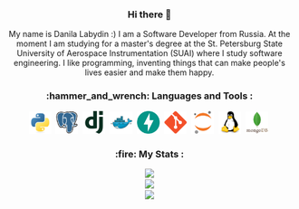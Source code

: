 <h3 align="center">Hi there 👋</h3>

<div align="center">My name is Danila Labydin :)
I am a Software Developer from Russia. At the moment I am studying for a master's degree at the St. Petersburg State University of Aerospace Instrumentation (SUAI) where I study software engineering.
I like programming, inventing things that can make people's lives easier and make them happy.</div>

<h3 align="center">:hammer_and_wrench: Languages and Tools :</h3>
<div align="center">
  <img src="https://github.com/devicons/devicon/blob/master/icons/python/python-original.svg" title="Python" alt="Python" width="40" height="40"/>&nbsp;
  <img src="https://github.com/devicons/devicon/blob/master/icons/postgresql/postgresql-original.svg" title="Postgresql" alt="Postgresql" width="40" height="40"/>&nbsp;
  <img src="https://github.com/devicons/devicon/blob/master/icons/django/django-plain.svg" title="Django" alt="Django" width="40" height="40"/>&nbsp;
  <img src="https://github.com/devicons/devicon/blob/master/icons/docker/docker-original.svg" title="Docker" alt="Docker" width="40" height="40"/>&nbsp;
  <img src="https://github.com/devicons/devicon/blob/master/icons/fastapi/fastapi-original.svg" title="Fastapi" alt="Fastapi" width="40" height="40"/>&nbsp;
  <img src="https://github.com/devicons/devicon/blob/master/icons/git/git-original.svg" title="Git" alt="Git" width="40" height="40"/>&nbsp;
  <img src="https://github.com/devicons/devicon/blob/master/icons/jupyter/jupyter-original.svg" title="Jupyter" alt="Jupyter" width="40" height="40"/>&nbsp;
  <img src="https://github.com/devicons/devicon/blob/master/icons/linux/linux-original.svg" title="Linux" alt="Linux" width="40" height="40"/>&nbsp;
  <img src="https://github.com/devicons/devicon/blob/master/icons/mongodb/mongodb-original-wordmark.svg"title="MongpDB" alt="MongoDB" width="40" height="40"/>&nbsp;
</div>

<h3 align="center">:fire: My Stats :</h3>

<div align="center">
  <a href="https://github.com/anuraghazra/github-readme-stats">
    <img / src="https://github-readme-stats.vercel.app/api?username=DanilaLabydin&theme=dark&background=000000"width=450>
  </a>
</div>

<div align="center">
  <a href="https://github.com/anuraghazra/github-readme-stats">
    <img / src="https://streak-stats.demolab.com?user=DanilaLabydin&theme=dark&background=000000" width=450>
  </a>
</div>

<div align="center">
  <a href="https://github.com/anuraghazra/github-readme-stats">
    <img / src="https://github-readme-stats.vercel.app/api/top-langs/?username=DanilaLabydin&hide=HTML&theme=dark&background=000000" width=450 >
  </a>
</div>






<!--
[![Top Langs](https://github-readme-stats.vercel.app/api/top-langs/?username=DanilaLabydin&hide=HTML)](https://github.com/anuraghazra/github-readme-stats)
[![Anurag's GitHub stats](https://github-readme-stats.vercel.app/api?username=DanilaLabydin&theme=dark&show_icons=true)\
![GitHub Streak](http://github-readme-streak-stats.herokuapp.com?user=DanilaLabydin&theme=dark&background=000000)](https://git.io/streak-stats)
**DanilaLabydin/DanilaLabydin** is a ✨ _special_ ✨ repository because its `README.md` (this file) appears on your GitHub profile.

Here are some ideas to get you started:

- 🔭 I’m currently working on ...
- 🌱 I’m currently learning ...
- 👯 I’m looking to collaborate on ...
- 🤔 I’m looking for help with ...
- 💬 Ask me about ...
- 📫 How to reach me: ...
- 😄 Pronouns: ...
- ⚡ Fun fact: ...
-->
